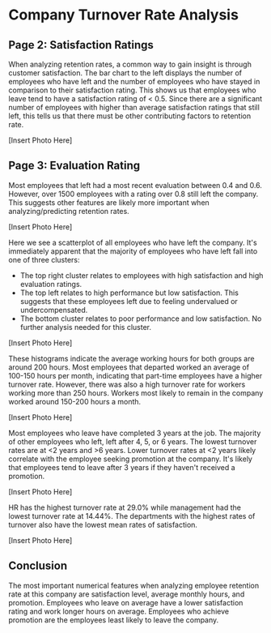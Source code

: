 # Company Turnover Rate Analysis

## Page 2: Satisfaction Ratings

When analyzing retention rates, a common way to gain insight is through customer satisfaction. The bar chart to the left displays the number of employees who have left and the number of employees who have stayed in comparison to their satisfaction rating. This shows us that employees who leave tend to have a satisfaction rating of < 0.5. Since there are a significant number of employees with higher than average satisfaction ratings that still left, this tells us that there must be other contributing factors to retention rate.

[Insert Photo Here]

## Page 3: Evaluation Rating

Most employees that left had a most recent evaluation between 0.4 and 0.6. However, over 1500 employees with a rating over 0.8 still left the company. This suggests other features are likely more important when analyzing/predicting retention rates.

[Insert Photo Here]

Here we see a scatterplot of all employees who have left the company. It's immediately apparent that the majority of employees who have left fall into one of three clusters:
- The top right cluster relates to employees with high satisfaction and high evaluation ratings.
- The top left relates to high performance but low satisfaction. This suggests that these employees left due to feeling undervalued or undercompensated.
- The bottom cluster relates to poor performance and low satisfaction. No further analysis needed for this cluster.

[Insert Photo Here]

These histograms indicate the average working hours for both groups are around 200 hours. Most employees that departed worked an average of 100-150 hours per month, indicating that part-time employees have a higher turnover rate. However, there was also a high turnover rate for workers working more than 250 hours. Workers most likely to remain in the company worked around 150-200 hours a month.

[Insert Photo Here]

Most employees who leave have completed 3 years at the job. The majority of other employees who left, left after 4, 5, or 6 years. The lowest turnover rates are at <2 years and >6 years. Lower turnover rates at <2 years likely correlate with the employee seeking promotion at the company. It's likely that employees tend to leave after 3 years if they haven't received a promotion.

[Insert Photo Here]

HR has the highest turnover rate at 29.0% while management had the lowest turnover rate at 14.44%. The departments with the highest rates of turnover also have the lowest mean rates of satisfaction.

[Insert Photo Here]

## Conclusion

The most important numerical features when analyzing employee retention rate at this company are satisfaction level, average monthly hours, and promotion. Employees who leave on average have a lower satisfaction rating and work longer hours on average. Employees who achieve promotion are the employees least likely to leave the company.

